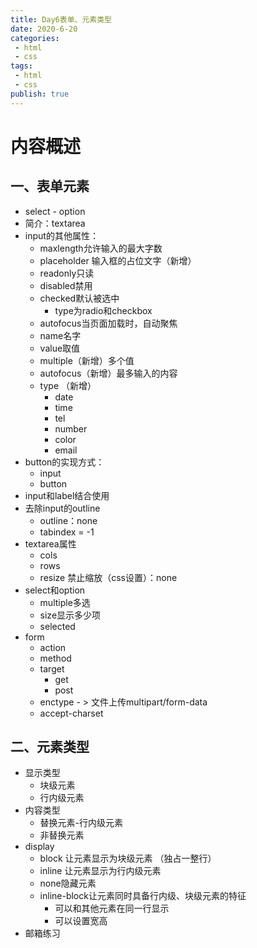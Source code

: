 ```yaml
---
title: Day6表单、元素类型
date: 2020-6-20
categories:
 - html
 - css
tags:
 - html
 - css
publish: true
---
```


<!-- more -->

# 内容概述

## 一、表单元素

- select - option
- 简介：textarea
- input的其他属性：
  - maxlength允许输入的最大字数
  - placeholder 输入框的占位文字（新增）
  - readonly只读
  - disabled禁用
  - checked默认被选中
    - type为radio和checkbox
  - autofocus当页面加载时，自动聚焦
  - name名字
  - value取值
  - multiple（新增）多个值
  - autofocus（新增）最多输入的内容
  - type （新增）
    - date
    - time
    - tel
    - number
    - color
    - email
- button的实现方式：
  - input
  - button
- input和label结合使用
- 去除input的outline
  - outline：none
  - tabindex = -1
- textarea属性
  - cols
  - rows
  - resize 禁止缩放（css设置）：none
- select和option
  - multiple多选
  - size显示多少项
  - selected
- form
  - action
  - method
  - target
    - get
    - post
  - enctype - > 文件上传multipart/form-data
  - accept-charset

## 二、元素类型

- 显示类型
  - 块级元素
  - 行内级元素
- 内容类型
  - 替换元素-行内级元素
  - 非替换元素
- display
  - block 让元素显示为块级元素 （独占一整行）
  - inline 让元素显示为行内级元素
  - none隐藏元素
  - inline-block让元素同时具备行内级、块级元素的特征
    - 可以和其他元素在同一行显示
    - 可以设置宽高
- 邮箱练习

